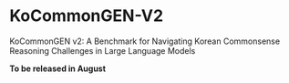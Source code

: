 # KoCommonGEN-V2
KoCommonGEN v2: A Benchmark for Navigating Korean Commonsense Reasoning Challenges in Large Language Models

**To be released in August**
